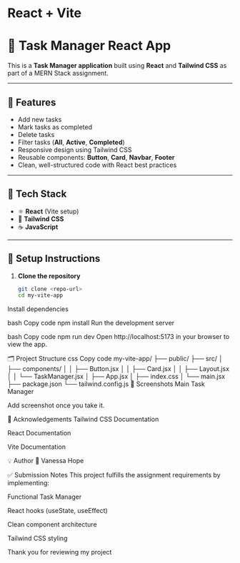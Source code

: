 # React + Vite



# 📝 Task Manager React App

This is a **Task Manager application** built using **React** and **Tailwind CSS** as part of a MERN Stack assignment.

---

## 📌 **Features**

- Add new tasks
- Mark tasks as completed
- Delete tasks
- Filter tasks (**All**, **Active**, **Completed**)
- Responsive design using Tailwind CSS
- Reusable components: **Button**, **Card**, **Navbar**, **Footer**
- Clean, well-structured code with React best practices

---

## 🚀 **Tech Stack**

- ⚛️ **React** (Vite setup)
- 🎨 **Tailwind CSS**
- ☕ **JavaScript**

---

## 🔧 **Setup Instructions**

1. **Clone the repository**

   ```bash
   git clone <repo-url>
   cd my-vite-app
Install dependencies

bash
Copy code
npm install
Run the development server

bash
Copy code
npm run dev
Open http://localhost:5173 in your browser to view the app.

🗂️ Project Structure
css
Copy code
my-vite-app/
├── public/
├── src/
│   ├── components/
│   │   ├── Button.jsx
│   │   ├── Card.jsx
│   │   ├── Layout.jsx
│   │   └── TaskManager.jsx
│   ├── App.jsx
│   ├── index.css
│   └── main.jsx
├── package.json
└── tailwind.config.js
📸 Screenshots
Main Task Manager


Add screenshot once you take it.

🙏 Acknowledgements
Tailwind CSS Documentation

React Documentation

Vite Documentation

💡 Author
👤 Vanessa Hope

✅ Submission Notes
This project fulfills the assignment requirements by implementing:

Functional Task Manager

React hooks (useState, useEffect)

Clean component architecture

Tailwind CSS styling

Thank you for reviewing my project
